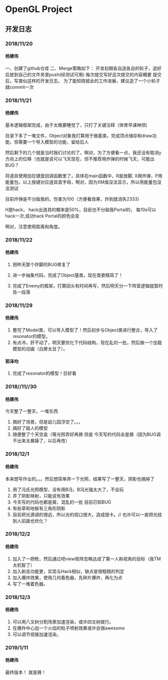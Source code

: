 # OpenGL Project
## 开发日志
### 2018/11/20
#### 杨建伟
一、创建了github仓库
二、Merge策略如下：
	开发初期各自造各自的轮子，造好后放到自己的文件夹里push(经测试可用)
	每次提交写好这次提交的内容概要
	提交后，写类似这样的开发日志。
	为了能知晓彼此的工作进展，建议造了一个小轮子就commit一次
### 2018/11/21
#### 杨建伟
基本逻辑框架完成，由于太晚要睡觉了，只打了关键注释（体育早课神烦)

目录下多了一堆文件，Object对象我打算用于做基类，完成顶点储存和draw功能，但需要一个导入模型的功能，留给后人

然后剩下的几个就是当时我们讨论的了，啊对，为了方便看一点，我还没有取消y方向上的位移（也就是说可以飞天现在，但不推荐用炸弹的时候飞天，可能出BUG？

将道具使用加在键盘回调函数里了，具体在main函数中，R是放脚, X用炸弹，P用能量包，以上按键对应道具首字母，啊对，因为XM值没法显示，所以用能量包没法测试

目前炸弹是不分敌我的，伤害为100（方便看效果，炸到就消失2333）

H是hack， hack出道具的概率是50%，目前也不分敌我Portal的， 每10s可以hack一次,成功hack Portal的颜色会变

啊对，注意使用距离和角度。
### 2018/11/22
#### 杨建伟
1. 把昨天那个炸脚的BUG修复了

2. 进一步抽象代码，完成了Object基类，现在类更精简了！

3. 完成了Enemy的框架，打算回头有时间再写，然后明天分一下阵营逻辑就暂时告一段落
### 2018/11/29
#### 杨建伟
1. 整完了Model类，可以导入模型了！然后初步与Object类进行整合，导入了resonator的模型。
2. 有点冷，肝不动了，明天要优化下代码结构，现在乱的一批，然后做一个加载模型的动画（白屏太丑了）。
#### 郭泽均
1. 完成了resonator的模型！巨好看
### 2018//11//30
#### 杨建伟
今天整了一整天，一堆东西
1. 搞好了场景，但是幼儿园浮空了。。。
2. 搞好了敌人的模型
3. 随便整了个天空盒（等光照弄好再换
但是
今天写的代码全是屑（因为BUG调不出来太暴躁了，以后再改）
### 2018/12/1
#### 杨建伟
本来想写作业的。。。然后想简单弄一下光照，结果写了一整天，阴影也搞掉了
1. 用了冯氏光照模型，没有用B冯，B冯光强太大了，不会玩
2. 弄了阴影映射，只能说有效果
3. 今天写的代码也都是屑，混乱的一批
目前已知BUG
1. 有些草和地板有三角形阴影
3. 目前把光源调的很远，所以光的视口很大，造成很卡。// 也许可以一直把光挂到人前面也优化？
### 2018/12/2
#### 杨建伟
1. 加入了一把枪，然后通过吧view矩阵忽略达成了第一人称视角的目标（我TM太机智了）
2. 加入射击功能更，实现与Hack相似，缺点是很粗糙的判定
2. 加入爆炸效果，使用几何着色器，先碎片爆炸，再化为点
4. 写了一堆着色器。
### 2018/12/3
#### 杨建伟
1. 可以用八叉树分割场景加速渲染，或许四叉树就行。
2. 在爆炸中心加一个火焰的粒子喷射效果或许会很awesome
3. 可以调节视锥加速渲染。
### 2019/1/11
#### 杨建伟
最终版本！
就是屑！

